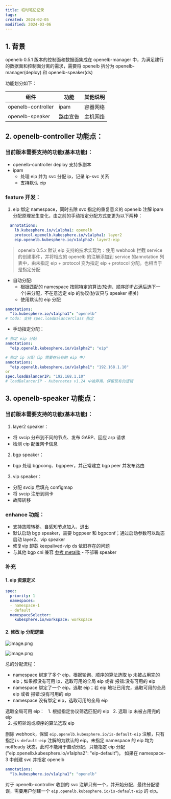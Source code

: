 ```yaml
---
title: 临时笔记记录
tags: 
created: 2024-02-05
modified: 2024-03-06
---
```


## 1. 背景
openelb 0.5.1 版本的控制面和数据面集成在 openelb-manager 中，为满足建行的数据面和控制面分离的需求，需要将 openelb 拆分为 openelb-manager(deploy) 和 openelb-speaker(ds)

功能划分如下：

| 组件 | 功能 | 其他说明 |
| ---- | ---- | ---- |
| openelb-controller | ipam | 容器网络 |
| openelb-speaker | 路由宣告 | 主机网络 |
## 2. openelb-controller 功能点：
### 当前版本需要支持的功能(基本功能)：
- openelb-controller deploy 支持多副本
- ipam
	- 处理 eip 并为 svc 分配 ip，记录 ip-svc 关系
	- 支持默认 eip
### feature 开发：
1. eip 绑定 namespace，同时去除 svc 指定的重复意义的 openelb 注解
ipam 分配原理发生变化，由之前的手动指定分配方式变更为以下两种：
```yaml
  annotations:
    lb.kubesphere.io/v1alpha1: openelb
    protocol.openelb.kubesphere.io/v1alpha1: layer2
    eip.openelb.kubesphere.io/v1alpha2: layer2-eip
```

> openelb 0.5.x 默认 eip 支持的技术实现为：使用 webhook 拦截 service 的创建事件，并将相应的 openelb 的注解添加到 service 的annotation 列表中，由未指定 eip + protocol 变为指定 eip + protocol 分配。也相当于是指定分配

- 自动分配:
	- 根据匹配的 namespace 按照特定的算法(轮询、顺序即IP占满后选下一个)来分配，不在意选定 eip 的协议(协议只与 speaker 相关)
	- 使用默认的 eip 分配
```yaml
annotations:
  "lb.kubesphere.io/v1alpha1": "openelb"
# todo: 支持 spec.loadBalancerClass 指定
```
- 手动指定分配：
```yaml
# 指定 eip 分配
annotations:
  "eip.openelb.kubesphere.io/v1alpha2": "eip"
```

```yaml
# 指定 ip 分配（ip 需要在已有的 eip 中）
annotations:
  "eip.openelb.kubesphere.io/v1alpha1": "192.168.1.10"
or
spec.loadBalancerIP: "192.168.1.10"
# loadBalancerIP - Kubernetes v1.24 中被弃用，保留现有的逻辑
```

## 3. openelb-speaker 功能点：
### 当前版本需要支持的功能(基本功能)：
1. layer2 speaker：
- 将 svcip 分布到不同的节点、发布 GARP、回应 arp 请求
- 检测 eip 配置网卡信息

2. bgp speaker：
- bgp 处理 bgpcong、bgppeer，并正常建立 bgp peer 并发布路由

3. vip speaker：
- 分配 svcip 后填充 configmap
- 将 svcip 注册到网卡
- 故障转移
### enhance 功能：
- 支持故障转移、自感知节点加入、退出
-  默认启动 bgp speaker，需要 bgppeer 和 bgpconf；通过启动参数可以动态启动 layer2、vip speaker
- 修复vip 卸载 keepalived-vip ds 依旧存在的问题
- 与其他 bgp cni 兼容 [参考 metallb](https://metallb.org/installation/network-addons/) - 不部署 speaker


### 补充
#### 1. eip 资源定义
```yaml
spec:
  priority: 1
  namespaces: 
  - namespace-1
  - default
  namespaceSelector: 
    kubesphere.io/workspace: workspace
```

#### 2. 修改 ip 分配逻辑
![image.png](https://images.ryken.cloud/2024/03/5c8fa95f4b44dd029e0f4d22595b954a.png)

![image.png](https://images.ryken.cloud/2023/05/7353fbcd1a5a2383c0c0cf342c1ae830.png)

总的分配流程：
- namespace 绑定了多个 eip，根据轮询、顺序的算法选取 ip 未被占用完的 eip；如果都没有可用 ip，选取可用的全局 eip 或者 报错:没有可用的 eip
- namespace 绑定了一个 eip，选取 eip；若 eip 地址已用完，选取可用的全局 eip 或者 报错:没有可用的 eip
- namespace 没有绑定 eip，选取可用的全局 eip

选取全局可用 eip： 
  1. 根据指定协议筛选匹配的 eip 
  2. 选取 ip 未被占用完的 eip  
  2. 按照轮询或顺序的算法选取 eip


删除 webhook，保留 `eip.openelb.kubesphere.io/is-default-eip` 注解，只有指定`is-default-eip` 注解的为默认的 eip。未指定 namespace 的 eip 均为notReady 状态，此时不能用于自动分配，只能指定 eip 分配("eip.openelb.kubesphere.io/v1alpha2": "eip-default")。
如果在 namespace-3 中创建 svc 并指定 openelb
```yaml
annotations:
  "lb.kubesphere.io/v1alpha1": "openelb"
```

对于 openelb-controller 收到的 svc 注解只有一个，并开始分配，最终分配错误，需要用户创建一个 `eip.openelb.kubesphere.io/is-default-eip` 的 eip。



